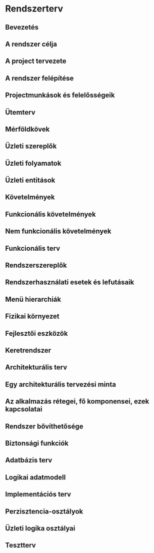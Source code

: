 # Rendszerterv
## Bevezetés
## A rendszer célja
## A project tervezete
## A rendszer felépítése
## Projectmunkások és felelősségeik
## Ütemterv
## Mérföldkövek
## Üzleti szereplők
## Üzleti folyamatok
## Üzleti entitások
## Követelmények
## Funkcionális követelmények
## Nem funkcionális követelmények
## Funkcionális terv
## Rendszerszereplők
## Rendszerhasználati esetek és lefutásaik
## Menü hierarchiák
## Fizikai környezet
## Fejlesztői eszközök
## Keretrendszer
## Architekturális terv
## Egy architekturális tervezési minta
## Az alkalmazás rétegei, fő komponensei, ezek kapcsolatai
## Rendszer bővíthetősége
## Biztonsági funkciók
## Adatbázis terv
## Logikai adatmodell
## Implementációs terv
## Perzisztencia-osztályok
## Üzleti logika osztályai
## Tesztterv